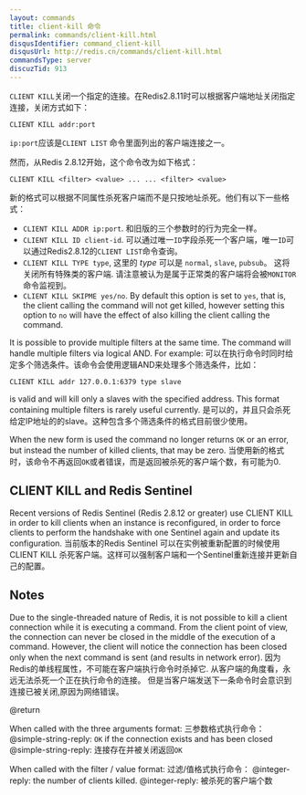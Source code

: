 ```yaml
---
layout: commands
title: client-kill 命令
permalink: commands/client-kill.html
disqusIdentifier: command_client-kill
disqusUrl: http://redis.cn/commands/client-kill.html
commandsType: server
discuzTid: 913
---
```


`CLIENT KILL`关闭一个指定的连接。在Redis2.8.11时可以根据客户端地址关闭指定连接，关闭方式如下：

    CLIENT KILL addr:port

`ip:port`应该是`CLIENT LIST` 命令里面列出的客户端连接之一。

然而，从Redis 2.8.12开始，这个命令改为如下格式：

    CLIENT KILL <filter> <value> ... ... <filter> <value>

新的格式可以根据不同属性杀死客户端而不是只按地址杀死。他们有以下一些格式：

* `CLIENT KILL ADDR ip:port`. 和旧版的三个参数时的行为完全一样。
* `CLIENT KILL ID client-id`. 可以通过唯一`ID`字段杀死一个客户端，唯一`ID`可以通过Redis2.8.12的`CLIENT LIST`命令查询。
* `CLIENT KILL TYPE type`, 这里的 *type* 可以是 `normal`, `slave`, `pubsub`。 这将关闭所有特殊类的客户端. 请注意被认为是属于正常类的客户端将会被`MONITOR`命令监视到。
* `CLIENT KILL SKIPME yes/no`. By default this option is set to `yes`, that is, the client calling the command will not get killed, however setting this option to `no` will have the effect of also killing the client calling the command.

It is possible to provide multiple filters at the same time. The command will handle multiple filters via logical AND. For example:
可以在执行命令时同时给定多个筛选条件。该命令会使用逻辑AND来处理多个筛选条件，比如：

    CLIENT KILL addr 127.0.0.1:6379 type slave

is valid and will kill only a slaves with the specified address. This format containing multiple filters is rarely useful currently.
是可以的，并且只会杀死给定IP地址的的slave。这种包含多个筛选条件的格式目前很少使用。

When the new form is used the command no longer returns `OK` or an error, but instead the number of killed clients, that may be zero.
当使用新的格式时，该命令不再返回`OK`或者错误，而是返回被杀死的客户端个数，有可能为0.

## CLIENT KILL and Redis Sentinel

Recent versions of Redis Sentinel (Redis 2.8.12 or greater) use CLIENT KILL
in order to kill clients when an instance is reconfigured, in order to
force clients to perform the handshake with one Sentinel again and update
its configuration.
当前版本的Redis Sentinel 可以在实例被重新配置的时候使用CLIENT KILL 杀死客户端。这样可以强制客户端和一个Sentinel重新连接并更新自己的配置。 

## Notes

Due to the single-threaded nature of Redis, it is not possible to
kill a client connection while it is executing a command. From
the client point of view, the connection can never be closed
in the middle of the execution of a command. However, the client
will notice the connection has been closed only when the
next command is sent (and results in network error).
因为Redis的单线程属性，不可能在客户端执行命令时杀掉它. 从客户端的角度看，永远无法杀死一个正在执行命令的连接。
但是当客户端发送下一条命令时会意识到连接已被关闭,原因为网络错误。

@return

When called with the three arguments format:
三参数格式执行命令：
@simple-string-reply: `OK` if the connection exists and has been closed
@simple-string-reply: 连接存在并被关闭返回`OK`

When called with the filter / value format:
过滤/值格式执行命令：
@integer-reply: the number of clients killed.
@integer-reply: 被杀死的客户端个数
